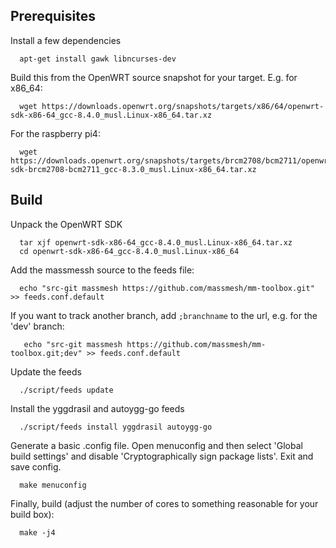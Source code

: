 
## Prerequisites

Install a few dependencies

```
  apt-get install gawk libncurses-dev
```

Build this from the OpenWRT source snapshot for your target. E.g. for x86_64:

```
  wget https://downloads.openwrt.org/snapshots/targets/x86/64/openwrt-sdk-x86-64_gcc-8.4.0_musl.Linux-x86_64.tar.xz
```

For the raspberry pi4:

```
  wget https://downloads.openwrt.org/snapshots/targets/brcm2708/bcm2711/openwrt-sdk-brcm2708-bcm2711_gcc-8.3.0_musl.Linux-x86_64.tar.xz
```

## Build

Unpack the OpenWRT SDK

```
  tar xjf openwrt-sdk-x86-64_gcc-8.4.0_musl.Linux-x86_64.tar.xz
  cd openwrt-sdk-x86-64_gcc-8.4.0_musl.Linux-x86_64
```

Add the massmessh source to the feeds file:

```
  echo "src-git massmesh https://github.com/massmesh/mm-toolbox.git" >> feeds.conf.default
```

If you want to track another branch, add `;branchname` to the url, e.g. for the 'dev' branch:

```
   echo "src-git massmesh https://github.com/massmesh/mm-toolbox.git;dev" >> feeds.conf.default
```

Update the feeds

```
  ./script/feeds update
```

Install the yggdrasil and autoygg-go feeds

```
  ./script/feeds install yggdrasil autoygg-go
```

Generate a basic .config file. Open menuconfig and then select 'Global build settings' and disable 'Cryptographically sign package lists'. Exit and save config.

```
  make menuconfig
```

Finally, build (adjust the number of cores to something reasonable for your build box):

```
  make -j4
```
